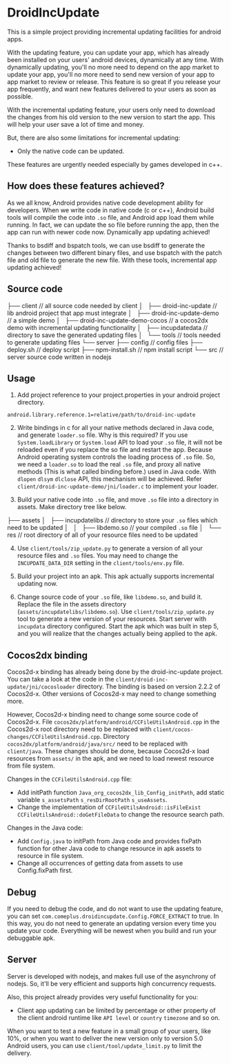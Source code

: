 # DroidIncUpdate

This is a simple project providing incremental updating facilities for android apps.

With the updating feature, you can update your app, which has already been installed on your users' android devices, dynamically at any time. With dynamically updating, you'll no more need to depend on the app market to update your app, you'll no more need to send new version of your app to app market to review or release. This feature is so great if you release your app frequently, and want new features delivered to your users as soon as possible.

With the incremental updating feature, your users only need to download the changes from his old version to the new version to start the app. This will help your user save a lot of time and money.

But, there are also some limitations for incremental updating:
* Only the native code can be updated.

These features are urgently needed especially by games developed in c++.

## How does these features achieved?

As we all know, Android provides native code development ability for developers. When we write code in native code (c or c++), Android build tools will compile the code into `.so` file, and Android app load them while running. In fact, we can update the so file before running the app, then the app can run with newer code now. Dynamically app updating achieved!

Thanks to bsdiff and bspatch tools, we can use bsdiff to generate the changes between two different binary files, and use bspatch with the patch file and old file to generate the new file. With these tools, incremental app updating achieved!

## Source code

├── client                             // all source code needed by client
│   ├── droid-inc-update               // lib android project that app must integrate
│   ├── droid-inc-update-demo          // a simple demo
│   ├── droid-inc-update-demo-cocos    // a cocos2dx demo with incremental updating functionality
│   ├── incupdatedata                  // directory to save the generated updating files
│   └── tools                          // tools needed to generate updating files
└── server
    ├── config                         // config files
    ├── deploy.sh                      // deploy script
    ├── npm-install.sh                 // npm install script
    └── src                            // server source code written in nodejs

## Usage

1. Add project reference to your project.properties in your android project directory.
```
android.library.reference.1=relative/path/to/droid-inc-update
```

2. Write bindings in c for all your native methods declared in Java code, and generate `loader.so` file. Why is this required? If you use `System.loadLibrary` or `System.load` API to load your `.so` file, it will not be reloaded even if you replace the so file and restart the app. Because Android operating system controls the loading process of `.so` file. So, we need a `loader.so` to load the real `.so` file, and proxy all native methods (This is what called binding before.) used in Java code.
 With `dlopen` `dlsym` `dlclose` API, this mechanism will be achieved. Refer `client/droid-inc-update-demo/jni/loader.c` to implement your loader.

3. Build your native code into `.so` file, and move `.so` file into a directory in assets. Make directory tree like below.

├── assets
│   ├── incupdatelibs                  // directory to store your `.so` files which need to be updated
│   │   ├── libdemo.so                 // your compiled `.so` file
│   └── res                            // root directory of all of your resource files need to be updated

4. Use `client/tools/zip_update.py` to generate a version of all your resource files and `.so` files. You may need to change the `INCUPDATE_DATA_DIR` setting in the `client/tools/env.py` file.

5. Build your project into an apk. This apk actually supports incremental updating now.

6. Change source code of your `.so` file, like `libdemo.so`, and build it. Replace the file in the assets directory (`assets/incupdatelibs/libdemo.so`). Use `client/tools/zip_update.py` tool to generate a new version of your resources. Start server with `incupdata` directory configured. Start the apk which was built in step 5, and you will realize that the changes actually being applied to the apk.

## Cocos2dx binding

Cocos2d-x binding has already being done by the droid-inc-update project. You can take a look at the code in the `client/droid-inc-update/jni/cocosloader` directory. The binding is based on version 2.2.2 of Cocos2d-x. Other versions of Cocos2d-x may need to change something more.

However, Cocos2d-x binding need to change some source code of Cocos2d-x. File `cocos2dx/platform/android/CCFileUtilsAndroid.cpp` in the Cocos2d-x root directory need to be replaced with `client/cocos-changes/CCFileUtilsAndroid.cpp`. Directory `cocos2dx/platform/android/java/src/` need to be replaced with `client/java`. These changes should be done, because Cocos2d-x load resources from `assets/` in the apk, and we need to load newest resource from file system.

Changes in the `CCFileUtilsAndroid.cpp` file:

* Add initPath function `Java_org_cocos2dx_lib_Config_initPath`, add static variable `s_assetsPath` `s_resDirRootPath` `s_useAssets`.
* Change the implementation of `CCFileUtilsAndroid::isFileExist` `CCFileUtilsAndroid::doGetFileData` to change the resource search path.

Changes in the Java code:

* Add `Config.java` to initPath from Java code and provides fixPath function for other Java code to change resource in apk assets to resource in file system.
* Change all occurrences of getting data from assets to use Config.fixPath first.

## Debug

If you need to debug the code, and do not want to use the updating feature, you can set `com.comeplus.droidincupdate.Config.FORCE_EXTRACT` to true. In this way, you do not need to generate an updating version every time you update your code. Everything will be newest when you build and run your debuggable apk.

## Server

Server is developed with nodejs, and makes full use of the asynchrony of nodejs. So, it'll be very efficient and supports high concurrency requests.

Also, this project already provides very useful functionality for you:

* Client app updating can be limited by percentage or other property of the client android runtime like `API level` or `country` `timezone` and so on.

When you want to test a new feature in a small group of your users, like 10%, or when you want to deliver the new version only to version 5.0 Android users, you can use `client/tool/update_limit.py` to limit the delivery.



